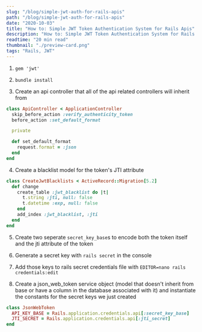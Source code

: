 ```yaml
---
slug: "/blog/simple-jwt-auth-for-rails-apis"
path: "/blog/simple-jwt-auth-for-rails-apis"
date: "2020-10-03"
title: "How to: Simple JWT Token Authentication System for Rails Apis"
description: "How to: Simple JWT Token Authentication System for Rails Apis"
readtime: "20 min read"
thumbnail: "./preview-card.png"
tags: "Rails, JWT"
---
```


1. `gem 'jwt'`

2. `bundle install`

3. Create an api controller that all of the api related controllers will inherit from

```ruby
class ApiController < ApplicationController
  skip_before_action :verify_authenticity_token
  before_action :set_default_format

  private

  def set_default_format
    request.format = :json
  end
end
```

4. Create a blacklist model for the token's JTI attribute

```ruby
class CreateJwtBlacklists < ActiveRecord::Migration[5.2]
  def change
    create_table :jwt_blacklist do |t|
      t.string :jti, null: false
      t.datetime :exp, null: false
    end
    add_index :jwt_blacklist, :jti
  end
end
```

5. Create two seperate `secret_key_base`s to encode both the token itself and the jti attribute of the token

1. Generate a secret key with `rails secret` in the console
1. Add those keys to rails secret credentials file with `EDITOR=nano rails credentials:edit`

1. Create a json_web_token service object (model that doesn't inherit from base or have a column in the database associated with it) and instantiate the constants for the secret keys we just created

```ruby
class JsonWebToken
  API_KEY_BASE = Rails.application.credentials.api[:secret_key_base]
  JTI_SECRET = Rails.application.credentials.api[:jti_secret]
end
```

